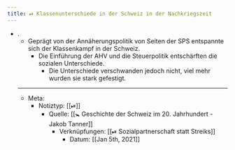 ```yaml
---
title: ⏯ Klassenunterschiede in der Schweiz in der Nachkriegszeit
---
```


- .
	- Geprägt von der Annäherungspolitik von Seiten der SPS entspannte sich der Klassenkampf in der Schweiz.
		- Die Einführung der AHV und die Steuerpolitik entschärften die sozialen Unterschiede.
			- Die Unterschiede verschwanden jedoch nicht, viel mehr wurden sie stark gefestigt.
	- ---
	- Meta:
		- Notiztyp: [[⏯]]
			- Quelle: [[🚼 Geschichte der Schweiz im 20. Jahrhundert - Jakob Tanner]]
				- Verknüpfungen: [[⏯ Sozialpartnerschaft statt Streiks]]
					- Datum: [[Jan 5th, 2021]]
